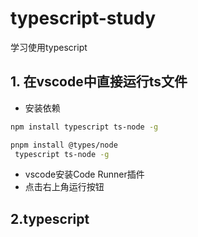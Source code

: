 # typescript-study
学习使用typescript

## 1. 在vscode中直接运行ts文件
- 安装依赖
```bash
npm install typescript ts-node -g
```
```bash
pnpm install @types/node
 typescript ts-node -g
```
- vscode安装Code Runner插件
- 点击右上角运行按钮

## 2.typescript
